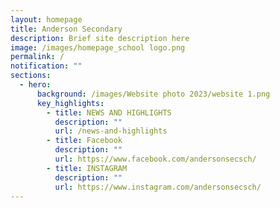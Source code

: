 ```yaml
---
layout: homepage
title: Anderson Secondary
description: Brief site description here
image: /images/homepage_school logo.png
permalink: /
notification: ""
sections:
  - hero:
      background: /images/Website photo 2023/website 1.png
      key_highlights:
        - title: NEWS AND HIGHLIGHTS
          description: ""
          url: /news-and-highlights
        - title: Facebook
          description: ""
          url: https://www.facebook.com/andersonsecsch/
        - title: INSTAGRAM
          description: ""
          url: https://www.instagram.com/andersonsecsch/
---
```

